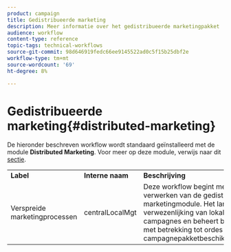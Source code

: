 ```yaml
---
product: campaign
title: Gedistribueerde marketing
description: Meer informatie over het gedistribueerde marketingpakket
audience: workflow
content-type: reference
topic-tags: technical-workflows
source-git-commit: 98d646919fedc66ee9145522ad0c5f15b25dbf2e
workflow-type: tm+mt
source-wordcount: '69'
ht-degree: 8%

---
```



# Gedistribueerde marketing{#distributed-marketing}

De hieronder beschreven workflow wordt standaard geïnstalleerd met de module **Distributed Marketing**. Voor meer op deze module, verwijs naar dit [sectie](../../campaign/using/about-distributed-marketing.md).

<table> 
 <tbody> 
  <tr> 
   <td> <strong>Label</strong><br /> </td> 
   <td> <strong>Interne naam</strong><br /> </td> 
   <td> <strong>Beschrijving</strong><br /> </td> 
  </tr> 
  <tr> 
   <td> <span class="uicontrol">Verspreide marketingprocessen</span> <br /> </td> 
   <td> <span class="uicontrol">centralLocalMgt</span> <br /> </td> 
   <td> Deze workflow begint met het verwerken van de gedistribueerde marketingmodule. Het lanceert de verwezenlijking van lokale campagnes en beheert berichten met betrekking tot ordes en campagnepakketbeschikbaarheid.<br /> </td> 
  </tr> 
 </tbody> 
</table>

